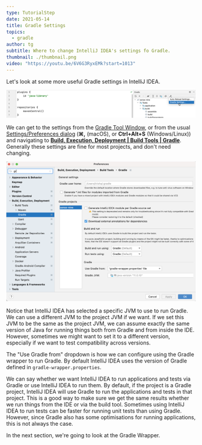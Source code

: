 ```yaml
---
type: TutorialStep
date: 2021-05-14
title: Gradle Settings
topics:
  - gradle
author: tg
subtitle: Where to change IntelliJ IDEA's settings fo Gradle.
thumbnail: ./thumbnail.png
video: "https://youtu.be/6V6G3RyxEMk?start=1013"
---
```


Let's look at some more useful Gradle settings in IntelliJ IDEA.

![Gradle settings from the Gradle Tool Window](./gradle-settings-menu.png)

We can get to the settings from the [Gradle Tool Window](https://www.jetbrains.com/help/idea/jetgradle-tool-window.html), or from the usual [Settings/Preferences dialog](https://www.jetbrains.com/help/idea/settings-preferences-dialog.html) (**⌘,** (macOS), or **Ctrl+Alt+S** (Windows/Linux)) and navigating to [**Build, Execution, Deployment | Build Tools | Gradle**](https://www.jetbrains.com/help/idea/gradle-settings.html). Generally these settings are fine for most projects, and don't need changing.

![Settings/Preferences Gradle settings](./settings-gradle.png)

Notice that IntelliJ IDEA has selected a specific JVM to use to run Gradle. We can use a different JVM to the project JVM if we want. If we set this JVM to be the same as the project JVM, we can assume exactly the same version of Java for running things both from Gradle and from inside the IDE. However, sometimes we might want to set it to a different version, especially if we want to test compatibility across versions.

The "Use Gradle from" dropdown is how we can configure using the Gradle wrapper to run Gradle. By default IntelliJ IDEA uses the version of Gradle defined in `gradle-wrapper.properties`.

We can say whether we want IntelliJ IDEA to run applications and tests via Gradle or use IntelliJ IDEA to run them. By default, if the project is a Gradle project, IntelliJ IDEA will use Gradle to run the applications and tests in that project. This is a good way to make sure we get the same results whether we run things from the IDE or via the build tool. Sometimes using IntelliJ IDEA to run tests can be faster for running unit tests than using Gradle. However, since Gradle also has some optimisations for running applications, this is not always the case.

In the next section, we're going to look at the Gradle Wrapper.
